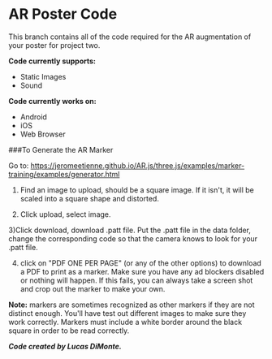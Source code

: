 # AR Poster Code

This branch contains all of the code required for the AR augmentation of your poster for project two. 

**Code currently supports:**

- Static Images
- Sound

**Code currently works on:**

- Android
- iOS
- Web Browser



###To Generate the AR Marker

Go to: <https://jeromeetienne.github.io/AR.js/three.js/examples/marker-training/examples/generator.html>

1) Find an image to upload, should be a square image. If it isn't, it will be scaled into a square shape and distorted.

2) Click upload, select image.

3)Click download, download .patt file. Put the .patt file in the data folder, change the corresponding code so that the camera knows to look for your .patt file.

4) click on "PDF ONE PER PAGE" (or any of the other options) to download a PDF to print as a marker. Make sure you have any ad blockers disabled or nothing will happen. If this fails, you can always take a screen shot and crop out the marker to make your own.

**Note:** markers are sometimes recognized as other markers if they are not distinct enough. You'll have test out different images to make sure they work correctly. Markers must include a white border around the black square in order to be read correctly.



***Code created by Lucas DiMonte.*** 